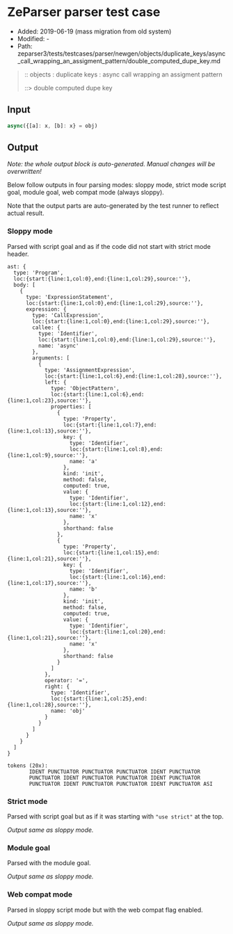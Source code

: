 # ZeParser parser test case

- Added: 2019-06-19 (mass migration from old system)
- Modified: -
- Path: zeparser3/tests/testcases/parser/newgen/objects/duplicate_keys/async_call_wrapping_an_assigment_pattern/double_computed_dupe_key.md

> :: objects : duplicate keys : async call wrapping an assigment pattern
>
> ::> double computed dupe key

## Input

`````js
async({[a]: x, [b]: x} = obj)
`````

## Output

_Note: the whole output block is auto-generated. Manual changes will be overwritten!_

Below follow outputs in four parsing modes: sloppy mode, strict mode script goal, module goal, web compat mode (always sloppy).

Note that the output parts are auto-generated by the test runner to reflect actual result.

### Sloppy mode

Parsed with script goal and as if the code did not start with strict mode header.

`````
ast: {
  type: 'Program',
  loc:{start:{line:1,col:0},end:{line:1,col:29},source:''},
  body: [
    {
      type: 'ExpressionStatement',
      loc:{start:{line:1,col:0},end:{line:1,col:29},source:''},
      expression: {
        type: 'CallExpression',
        loc:{start:{line:1,col:0},end:{line:1,col:29},source:''},
        callee: {
          type: 'Identifier',
          loc:{start:{line:1,col:0},end:{line:1,col:29},source:''},
          name: 'async'
        },
        arguments: [
          {
            type: 'AssignmentExpression',
            loc:{start:{line:1,col:6},end:{line:1,col:28},source:''},
            left: {
              type: 'ObjectPattern',
              loc:{start:{line:1,col:6},end:{line:1,col:23},source:''},
              properties: [
                {
                  type: 'Property',
                  loc:{start:{line:1,col:7},end:{line:1,col:13},source:''},
                  key: {
                    type: 'Identifier',
                    loc:{start:{line:1,col:8},end:{line:1,col:9},source:''},
                    name: 'a'
                  },
                  kind: 'init',
                  method: false,
                  computed: true,
                  value: {
                    type: 'Identifier',
                    loc:{start:{line:1,col:12},end:{line:1,col:13},source:''},
                    name: 'x'
                  },
                  shorthand: false
                },
                {
                  type: 'Property',
                  loc:{start:{line:1,col:15},end:{line:1,col:21},source:''},
                  key: {
                    type: 'Identifier',
                    loc:{start:{line:1,col:16},end:{line:1,col:17},source:''},
                    name: 'b'
                  },
                  kind: 'init',
                  method: false,
                  computed: true,
                  value: {
                    type: 'Identifier',
                    loc:{start:{line:1,col:20},end:{line:1,col:21},source:''},
                    name: 'x'
                  },
                  shorthand: false
                }
              ]
            },
            operator: '=',
            right: {
              type: 'Identifier',
              loc:{start:{line:1,col:25},end:{line:1,col:28},source:''},
              name: 'obj'
            }
          }
        ]
      }
    }
  ]
}

tokens (20x):
       IDENT PUNCTUATOR PUNCTUATOR PUNCTUATOR IDENT PUNCTUATOR
       PUNCTUATOR IDENT PUNCTUATOR PUNCTUATOR IDENT PUNCTUATOR
       PUNCTUATOR IDENT PUNCTUATOR PUNCTUATOR IDENT PUNCTUATOR ASI
`````

### Strict mode

Parsed with script goal but as if it was starting with `"use strict"` at the top.

_Output same as sloppy mode._

### Module goal

Parsed with the module goal.

_Output same as sloppy mode._

### Web compat mode

Parsed in sloppy script mode but with the web compat flag enabled.

_Output same as sloppy mode._
